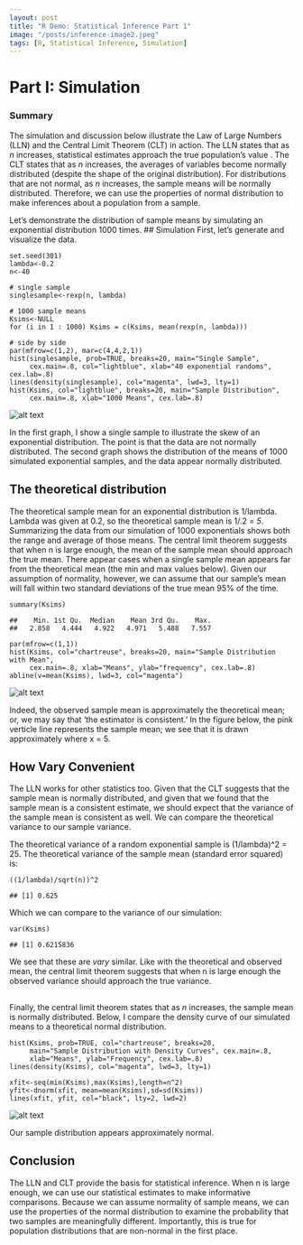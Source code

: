 ```yaml
---
layout: post
title: "R Demo: Statistical Inference Part 1"
image: "/posts/inference-image2.jpeg"
tags: [R, Statistical Inference, Simulation]
---
```


# Part I: Simulation

### Summary

The simulation and discussion below illustrate the Law of Large Numbers
(LLN) and the Central Limit Theorem (CLT) in action. The LLN states that
as *n* increases, statistical estimates approach the true population’s
value . The CLT states that as *n* increases, the averages of variables
become normally distributed (despite the shape of the original
distribution). For distributions that are not normal, as *n* increases,
the sample means will be normally distributed. Therefore, we can use the
properties of normal distribution to make inferences about a population
from a sample.

Let’s demonstrate the distribution of sample means by simulating an
exponential distribution 1000 times. \## Simulation First, let’s
generate and visualize the data.

    set.seed(301)
    lambda<-0.2
    n<-40

    # single sample
    singlesample<-rexp(n, lambda)

    # 1000 sample means
    Ksims<-NULL
    for (i in 1 : 1000) Ksims = c(Ksims, mean(rexp(n, lambda)))

    # side by side
    par(mfrow=c(1,2), mar=c(4,4,2,1))
    hist(singlesample, prob=TRUE, breaks=20, main="Single Sample", 
         cex.main=.8, col="lightblue", xlab="40 exponential randoms", cex.lab=.8)
    lines(density(singlesample), col="magenta", lwd=3, lty=1)
    hist(Ksims, col="lightblue", breaks=20, main="Sample Distribution", 
         cex.main=.8, xlab="1000 Means", cex.lab=.8)

![alt text](/img/posts/Stat_image_files/unnamed-chunk-1-1.png)

In the first graph, I show a single sample to illustrate the skew of an
exponential distribution. The point is that the data are not normally
distributed. The second graph shows the distribution of the means of
1000 simulated exponential samples, and the data appear normally
distributed.

## The theoretical distribution

The theoretical sample mean for an exponential distribution is 1/lambda.
Lambda was given at 0.2, so the theoretical sample mean is 1/.2 = *5*.
Summarizing the data from our simulation of 1000 exponentials shows both
the range and average of those means. The central limit theorem suggests
that when n is large enough, the mean of the sample mean should approach
the true mean. There appear cases when a single sample mean appears far
from the theoretical mean (the min and max values below). Given our
assumption of normality, however, we can assume that our sample’s mean
will fall within two standard deviations of the true mean 95% of the
time.

    summary(Ksims)

    ##    Min. 1st Qu.  Median    Mean 3rd Qu.    Max. 
    ##   2.858   4.444   4.922   4.971   5.488   7.557

    par(mfrow=c(1,1))
    hist(Ksims, col="chartreuse", breaks=20, main="Sample Distribution with Mean",
         cex.main=.8, xlab="Means", ylab="frequency", cex.lab=.8)
    abline(v=mean(Ksims), lwd=3, col="magenta")

![alt text](/img/posts/Stat_image_files/unnamed-chunk-3-1.png)

Indeed, the observed sample mean is approximately the theoretical mean;
or, we may say that ‘the estimator is consistent.’ In the figure below,
the pink verticle line represents the sample mean; we see that it is
drawn approximately where x = 5.

## How Vary Convenient

The LLN works for other statistics too. Given that the CLT suggests that
the sample mean is normally distributed, and given that we found that
the sample mean is a consistent estimate, we should expect that the
variance of the sample mean is consistent as well. We can compare the
theoretical variance to our sample variance.

The theoretical variance of a random exponential sample is (1/lambda)^2
= 25. The theoretical variance of the sample mean (standard error
squared) is:

    ((1/lambda)/sqrt(n))^2

    ## [1] 0.625

Which we can compare to the variance of our simulation:

    var(Ksims)

    ## [1] 0.6215836

We see that these are *vary* similar. Like with the theoretical and
observed mean, the central limit theorem suggests that when n is large
enough the observed variance should approach the true variance.

## 

Finally, the central limit theorem states that as *n* increases, the
sample mean is normally distributed. Below, I compare the density curve
of our simulated means to a theoretical normal distribution.

    hist(Ksims, prob=TRUE, col="chartreuse", breaks=20, 
         main="Sample Distribution with Density Curves", cex.main=.8,
         xlab="Means", ylab="Frequency", cex.lab=.8)
    lines(density(Ksims), col="magenta", lwd=3, lty=1)

    xfit<-seq(min(Ksims),max(Ksims),length=n^2)
    yfit<-dnorm(xfit, mean=mean(Ksims),sd=sd(Ksims))
    lines(xfit, yfit, col="black", lty=2, lwd=2)

![alt text](/img/posts/Stat_image_files/unnamed-chunk-6-1.png)

Our sample distribution appears approximately normal.

## Conclusion

The LLN and CLT provide the basis for statistical inference. When n is
large enough, we can use our statistical estimates to make informative
comparisons. Because we can assume normality of sample means, we can use
the properties of the normal distribution to examine the probability
that two samples are meaningfully different. Importantly, this is true
for population distributions that are non-normal in the first place.

